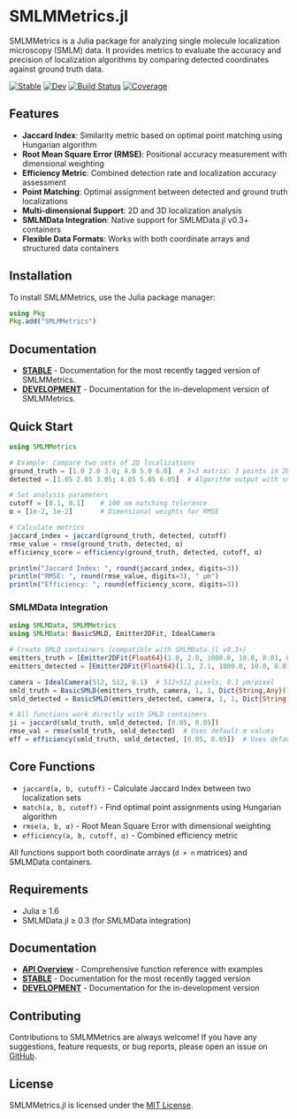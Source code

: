 # SMLMMetrics.jl

SMLMMetrics is a Julia package for analyzing single molecule localization microscopy (SMLM) data. It provides metrics to evaluate the accuracy and precision of localization algorithms by comparing detected coordinates against ground truth data. 

[![Stable](https://img.shields.io/badge/docs-stable-blue.svg)](https://JuliaSMLM.github.io/SMLMMetrics.jl/stable/)
[![Dev](https://img.shields.io/badge/docs-dev-blue.svg)](https://JuliaSMLM.github.io/SMLMMetrics.jl/dev/)
[![Build Status](https://github.com/JuliaSMLM/SMLMMetrics.jl/actions/workflows/CI.yml/badge.svg?branch=main)](https://github.com/JuliaSMLM/SMLMMetrics.jl/actions/workflows/CI.yml?query=branch%3Amain)
[![Coverage](https://codecov.io/gh/JuliaSMLM/SMLMMetrics.jl/branch/main/graph/badge.svg)](https://codecov.io/gh/JuliaSMLM/SMLMMetrics.jl)

## Features

- **Jaccard Index**: Similarity metric based on optimal point matching using Hungarian algorithm
- **Root Mean Square Error (RMSE)**: Positional accuracy measurement with dimensional weighting
- **Efficiency Metric**: Combined detection rate and localization accuracy assessment
- **Point Matching**: Optimal assignment between detected and ground truth localizations
- **Multi-dimensional Support**: 2D and 3D localization analysis
- **SMLMData Integration**: Native support for SMLMData.jl v0.3+ containers
- **Flexible Data Formats**: Works with both coordinate arrays and structured data containers

## Installation

To install SMLMMetrics, use the Julia package manager:

```julia
using Pkg
Pkg.add("SMLMMetrics")
```

## Documentation

- [**STABLE**](https://JuliaSMLM.github.io/SMLMMetrics.jl/stable/) - Documentation for the most recently tagged version of SMLMMetrics.
- [**DEVELOPMENT**](https://JuliaSMLM.github.io/SMLMMetrics.jl/dev/) - Documentation for the in-development version of SMLMMetrics.

## Quick Start

```julia
using SMLMMetrics

# Example: Compare two sets of 2D localizations
ground_truth = [1.0 2.0 3.0; 4.0 5.0 6.0]  # 2×3 matrix: 3 points in 2D
detected = [1.05 2.05 3.05; 4.05 5.05 6.05]  # Algorithm output with small noise

# Set analysis parameters
cutoff = [0.1, 0.1]    # 100 nm matching tolerance
α = [1e-2, 1e-2]       # Dimensional weights for RMSE

# Calculate metrics
jaccard_index = jaccard(ground_truth, detected, cutoff)
rmse_value = rmse(ground_truth, detected, α)
efficiency_score = efficiency(ground_truth, detected, cutoff, α)

println("Jaccard Index: ", round(jaccard_index, digits=3))
println("RMSE: ", round(rmse_value, digits=3), " μm")
println("Efficiency: ", round(efficiency_score, digits=3))
```

### SMLMData Integration

```julia
using SMLMData, SMLMMetrics
using SMLMData: BasicSMLD, Emitter2DFit, IdealCamera

# Create SMLD containers (compatible with SMLMData.jl v0.3+)
emitters_truth = [Emitter2DFit{Float64}(1.0, 2.0, 1000.0, 10.0, 0.01, 0.01, 50.0, 2.0)]
emitters_detected = [Emitter2DFit{Float64}(1.1, 2.1, 1000.0, 10.0, 0.01, 0.01, 50.0, 2.0)]

camera = IdealCamera(512, 512, 0.1)  # 512×512 pixels, 0.1 μm/pixel
smld_truth = BasicSMLD(emitters_truth, camera, 1, 1, Dict{String,Any}())
smld_detected = BasicSMLD(emitters_detected, camera, 1, 1, Dict{String,Any}())

# All functions work directly with SMLD containers
ji = jaccard(smld_truth, smld_detected, [0.05, 0.05])
rmse_val = rmse(smld_truth, smld_detected)  # Uses default α values
eff = efficiency(smld_truth, smld_detected, [0.05, 0.05])  # Uses default α values
```

## Core Functions

- `jaccard(a, b, cutoff)` - Calculate Jaccard Index between two localization sets
- `match(a, b, cutoff)` - Find optimal point assignments using Hungarian algorithm  
- `rmse(a, b, α)` - Root Mean Square Error with dimensional weighting
- `efficiency(a, b, cutoff, α)` - Combined efficiency metric

All functions support both coordinate arrays (`d × n` matrices) and SMLMData containers.

## Requirements

- Julia ≥ 1.6
- SMLMData.jl ≥ 0.3 (for SMLMData integration)

## Documentation

- [**API Overview**](api.md) - Comprehensive function reference with examples
- [**STABLE**](https://JuliaSMLM.github.io/SMLMMetrics.jl/stable/) - Documentation for the most recently tagged version
- [**DEVELOPMENT**](https://JuliaSMLM.github.io/SMLMMetrics.jl/dev/) - Documentation for the in-development version

## Contributing

Contributions to SMLMMetrics are always welcome! If you have any suggestions, feature requests, or bug reports, please open an issue on [GitHub](https://github.com/JuliaSMLM/SMLMMetrics.jl/issues).

## License

SMLMMetrics.jl is licensed under the [MIT License](LICENSE).
